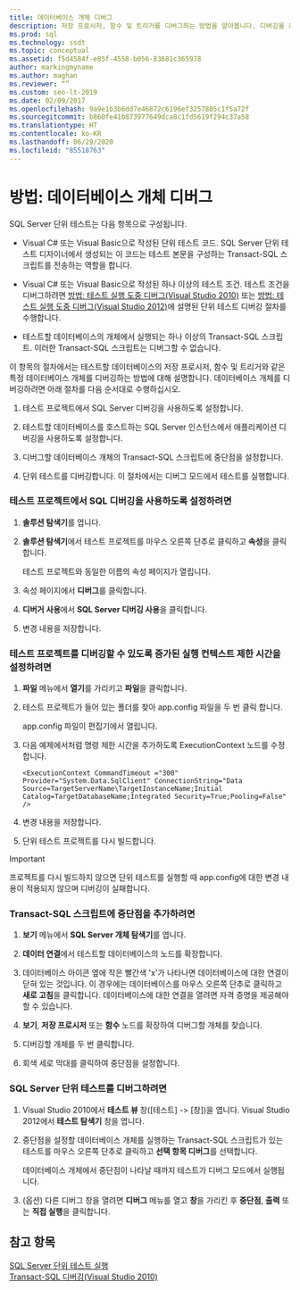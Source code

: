 ```yaml
---
title: 데이터베이스 개체 디버그
description: 저장 프로시저, 함수 및 트리거를 디버그하는 방법을 알아봅니다. 디버깅을 켜고, 중단점을 설정하고, 디버그 모드에서 SQL Server 단위 테스트를 실행하는 방법을 확인합니다.
ms.prod: sql
ms.technology: ssdt
ms.topic: conceptual
ms.assetid: f5d4584f-e85f-4558-b056-83681c365978
author: markingmyname
ms.author: maghan
ms.reviewer: “”
ms.custom: seo-lt-2019
ms.date: 02/09/2017
ms.openlocfilehash: 9a9e1b3b6dd7e46872c6196ef3257805c1f5a72f
ms.sourcegitcommit: b860fe41b873977649dca8c1fd5619f294c37a58
ms.translationtype: HT
ms.contentlocale: ko-KR
ms.lasthandoff: 06/29/2020
ms.locfileid: "85518763"
---
```

# <a name="how-to--debug-database-objects"></a>방법:  데이터베이스 개체 디버그

SQL Server 단위 테스트는 다음 항목으로 구성됩니다.  
  
-   Visual C\# 또는 Visual Basic으로 작성된 단위 테스트 코드. SQL Server 단위 테스트 디자이너에서 생성되는 이 코드는 테스트 본문을 구성하는 Transact\-SQL 스크립트를 전송하는 역할을 합니다.  
  
-   Visual C\# 또는 Visual Basic으로 작성된 하나 이상의 테스트 조건. 테스트 조건을 디버그하려면 [방법: 테스트 실행 도중 디버그(Visual Studio 2010)](https://msdn.microsoft.com/library/ms182484(VS.100).aspx) 또는 [방법: 테스트 실행 도중 디버그(Visual Studio 2012)](https://msdn.microsoft.com/library/ms182484.aspx)에 설명된 단위 테스트 디버깅 절차를 수행합니다.  
  
-   테스트할 데이터베이스의 개체에서 실행되는 하나 이상의 Transact\-SQL 스크립트. 이러한 Transact\-SQL 스크립트는 디버그할 수 없습니다.  
  
이 항목의 절차에서는 테스트할 데이터베이스의 저장 프로시저, 함수 및 트리거와 같은 특정 데이터베이스 개체를 디버깅하는 방법에 대해 설명합니다. 데이터베이스 개체를 디버깅하려면 아래 절차를 다음 순서대로 수행하십시오.  
  
1.  테스트 프로젝트에서 SQL Server 디버깅을 사용하도록 설정합니다.  
  
2.  테스트할 데이터베이스를 호스트하는 SQL Server 인스턴스에서 애플리케이션 디버깅을 사용하도록 설정합니다.  
  
3.  디버그할 데이터베이스 개체의 Transact\-SQL 스크립트에 중단점을 설정합니다.  
  
4.  단위 테스트를 디버깅합니다. 이 절차에서는 디버그 모드에서 테스트를 실행합니다.  
  
### <a name="to-enable-sql-debugging-on-your-test-project"></a>테스트 프로젝트에서 SQL 디버깅을 사용하도록 설정하려면  
  
1.  **솔루션 탐색기**를 엽니다.  
  
2.  **솔루션 탐색기**에서 테스트 프로젝트를 마우스 오른쪽 단추로 클릭하고 **속성**을 클릭합니다.  
  
    테스트 프로젝트와 동일한 이름의 속성 페이지가 열립니다.  
  
3.  속성 페이지에서 **디버그**를 클릭합니다.  
  
4.  **디버거 사용**에서 **SQL Server 디버깅 사용**을 클릭합니다.  
  
5.  변경 내용을 저장합니다.  
  
### <a name="to-set-an-increased-execution-context-timeout-to-enable-debugging-for-your-test-project"></a>테스트 프로젝트를 디버깅할 수 있도록 증가된 실행 컨텍스트 제한 시간을 설정하려면  
  
1.  **파일** 메뉴에서 **열기**를 가리키고 **파일**을 클릭합니다.  
  
2.  테스트 프로젝트가 들어 있는 폴더를 찾아 app.config 파일을 두 번 클릭 합니다.  
  
    app.config 파일이 편집기에서 열립니다.  
  
3.  다음 예제에서처럼 명령 제한 시간을 추가하도록 ExecutionContext 노드를 수정합니다.  
  
    ```  
    <ExecutionContext CommandTimeout ="300" Provider="System.Data.SqlClient" ConnectionString="Data Source=TargetServerName\TargetInstanceName;Initial Catalog=TargetDatabaseName;Integrated Security=True;Pooling=False" />  
    ```  
  
4.  변경 내용을 저장합니다.  
  
5.  단위 테스트 프로젝트를 다시 빌드합니다.  
  
> [!IMPORTANT]  
> 프로젝트를 다시 빌드하지 않으면 단위 테스트를 실행할 때 app.config에 대한 변경 내용이 적용되지 않으며 디버깅이 실패합니다.  
  
### <a name="to-add-breakpoints-to-your-transact-sql-script"></a>Transact\-SQL 스크립트에 중단점을 추가하려면  
  
1.  **보기** 메뉴에서 **SQL Server 개체 탐색기**를 엽니다.  
  
2.  **데이터 연결**에서 테스트할 데이터베이스의 노드를 확장합니다.  
  
3.  데이터베이스 아이콘 옆에 작은 빨간색 'x'가 나타나면 데이터베이스에 대한 연결이 닫혀 있는 것입니다. 이 경우에는 데이터베이스를 마우스 오른쪽 단추로 클릭하고 **새로 고침**을 클릭합니다. 데이터베이스에 대한 연결을 열려면 자격 증명을 제공해야 할 수 있습니다.  
  
4.  **보기**, **저장 프로시저** 또는 **함수** 노드를 확장하여 디버그할 개체를 찾습니다.  
  
5.  디버깅할 개체를 두 번 클릭합니다.  
  
6.  회색 세로 막대를 클릭하여 중단점을 설정합니다.  
  
### <a name="to-debug-your-sql-server-unit-test"></a>SQL Server 단위 테스트를 디버그하려면  
  
1.  Visual Studio 2010에서 **테스트 뷰** 창([테스트] -> [창])을 엽니다. Visual Studio 2012에서 **테스트 탐색기** 창을 엽니다.  
  
2.  중단점을 설정할 데이터베이스 개체를 실행하는 Transact\-SQL 스크립트가 있는 테스트를 마우스 오른쪽 단추로 클릭하고 **선택 항목 디버그**를 선택합니다.  
  
    데이터베이스 개체에서 중단점이 나타날 때까지 테스트가 디버그 모드에서 실행됩니다.  
  
3.  (옵션) 다른 디버그 창을 열려면 **디버그** 메뉴를 열고 **창**을 가리킨 후 **중단점**, **출력** 또는 **직접 실행**을 클릭합니다.  
  
## <a name="see-also"></a>참고 항목  
[SQL Server 단위 테스트 실행](../ssdt/running-sql-server-unit-tests.md)  
[Transact-SQL 디버깅(Visual Studio 2010)](https://go.microsoft.com/fwlink/?LinkId=163975)  
  
